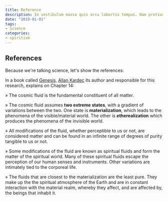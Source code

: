 ```yaml
---
title: Reference
description: In vestibulum massa quis arcu lobortis tempus. Nam pretium arcu in odio vulputate luctus.
date: "2019-01-01"
tags:
- science
categories:
- spiritism
---
```


## References
Because we're talking science, let's show the references:

In a book called [Genesis](/books/allan-kardec/genesis), [Allan Kardec](/profiles/allan-kardec) its author and responsible for this research, explains on Chapter 14:

» The cosmic fluid is the fundamental constituent of all matter. 

» The cosmic fluid assumes **two extreme states**, with a gradient of variations between the two. One state is **materialization**, which leads to the phenomena of the visible/material world. The other is **etherealization** which produces the phenomena of the invisible world. 

» All modifications of the fluid, whether perceptible to us or not, are considered matter and can be found in an infinite range of degrees of purity tangible to us or not.  

» Some modifications of the fluid are known as spiritual fluids and form the matter of the spiritual world. Many of these spiritual fluids escape the perception of our human senses and instruments. Other variations are intimately tied to the corporeal life.

» The fluids that are closest to the materialization are the least pure. They make up the the spiritual atmosphere of the Earth and are in constant interaction with the material realm, whereby they affect, and are affected by, the beings that inhabit it.


